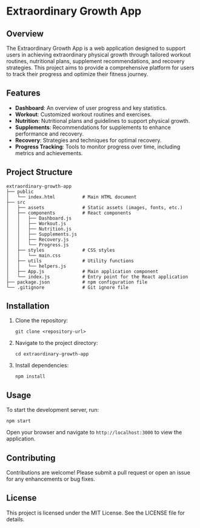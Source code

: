 # Extraordinary Growth App

## Overview
The Extraordinary Growth App is a web application designed to support users in achieving extraordinary physical growth through tailored workout routines, nutritional plans, supplement recommendations, and recovery strategies. This project aims to provide a comprehensive platform for users to track their progress and optimize their fitness journey.

## Features
- **Dashboard**: An overview of user progress and key statistics.
- **Workout**: Customized workout routines and exercises.
- **Nutrition**: Nutritional plans and guidelines to support physical growth.
- **Supplements**: Recommendations for supplements to enhance performance and recovery.
- **Recovery**: Strategies and techniques for optimal recovery.
- **Progress Tracking**: Tools to monitor progress over time, including metrics and achievements.

## Project Structure
```
extraordinary-growth-app
├── public
│   └── index.html          # Main HTML document
├── src
│   ├── assets              # Static assets (images, fonts, etc.)
│   ├── components          # React components
│   │   ├── Dashboard.js
│   │   ├── Workout.js
│   │   ├── Nutrition.js
│   │   ├── Supplements.js
│   │   ├── Recovery.js
│   │   └── Progress.js
│   ├── styles              # CSS styles
│   │   └── main.css
│   ├── utils               # Utility functions
│   │   └── helpers.js
│   ├── App.js              # Main application component
│   └── index.js            # Entry point for the React application
├── package.json            # npm configuration file
└── .gitignore              # Git ignore file
```

## Installation
1. Clone the repository:
   ```
   git clone <repository-url>
   ```
2. Navigate to the project directory:
   ```
   cd extraordinary-growth-app
   ```
3. Install dependencies:
   ```
   npm install
   ```

## Usage
To start the development server, run:
```
npm start
```
Open your browser and navigate to `http://localhost:3000` to view the application.

## Contributing
Contributions are welcome! Please submit a pull request or open an issue for any enhancements or bug fixes.

## License
This project is licensed under the MIT License. See the LICENSE file for details.